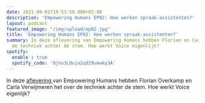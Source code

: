```yaml
---
date: 2021-09-01T19:53:50.000+02:00
description: 'Empowering Humans EP02: Hoe werken spraak-assistenten?'
layout: podcast
featured_image: "/img/upload/ep02.jpg"
title: 'Empowering Humans EP02: Hoe werken spraak-assistenten?'
summary: In deze aflevering van Empowering Humans hebben Florian en Carla het over
  de techniek achter de stem. Hoe werkt Voice eigenlijk?
spotify:
  enable : true
  spotify_code: '0jho3L0uja2qd29umwky3A'
---
```

In deze [aflevering ](https://beyondvoice.fm/podcast/beyond-voice-ep02-hoe-werken-spraak-assistenten/)van Empowering Humans hebben Florian Overkamp en Carla Verwijmeren het over de techniek achter de stem. Hoe werkt Voice eigenlijk?